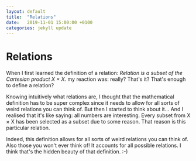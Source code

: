 ```yaml
---
layout: default
title:  "Relations"
date:   2019-11-01 15:00:00 +0100
categories: jekyll update
---
```


# Relations

When I first learned the definition of a relation: *Relation is a subset of the Cartesian product X × X.* my reaction was: really? That's it? That's enough to define a relation?

Knowing intuitively what relations are, I thought that the mathematical definition has to be super complex since it needs to allow for all sorts of weird relations you can think of. But then I started to think about it... And I realised that it's like saying: all numbers are interesting. Every subset from X × X has been selected as a subset due to some reason. That reason is this particular relation.

Indeed, this definition allows for all sorts of weird relations you can think of. Also those you won't ever think of! It accounts for all possible relations. I think that's the hidden beauty of that definition. :-)
